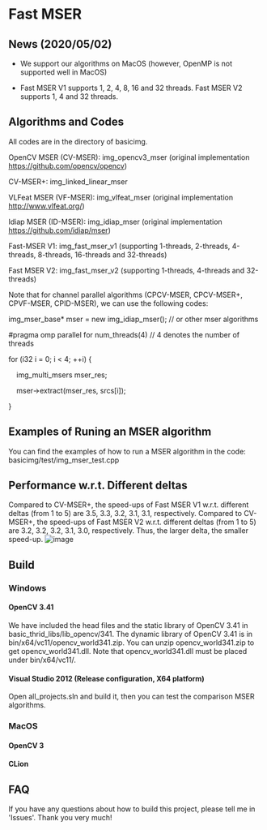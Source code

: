 # Fast MSER 

## News (2020/05/02)
- We support our algorithms on MacOS (however, OpenMP is not supported well in MacOS)

- Fast MSER V1 supports 1, 2, 4, 8, 16 and 32 threads. Fast MSER V2 supports 1, 4 and 32 threads.

## Algorithms and Codes 
All codes are in the directory of basicimg.

OpenCV MSER (CV-MSER): img_opencv3_mser (original implementation https://github.com/opencv/opencv)

CV-MSER+: img_linked_linear_mser

VLFeat MSER (VF-MSER): img_vlfeat_mser (original implementation http://www.vlfeat.org/)

Idiap MSER (ID-MSER): img_idiap_mser (original implementation https://github.com/idiap/mser)

Fast-MSER V1: img_fast_mser_v1 (supporting 1-threads, 2-threads, 4-threads, 8-threads, 16-threads and 32-threads)

Fast MSER V2: img_fast_mser_v2 (supporting 1-threads, 4-threads and 32-threads)

Note that for channel parallel algorithms (CPCV-MSER, CPCV-MSER+, CPVF-MSER, CPID-MSER), we can use the following codes:

img_mser_base* mser = new img_idiap_mser(); // or other mser algorithms

#pragma omp parallel for num_threads(4) // 4 denotes the number of threads

for (i32 i = 0; i < 4; ++i) {

  &nbsp;&nbsp;&nbsp;&nbsp;img_multi_msers mser_res;

  &nbsp;&nbsp;&nbsp;&nbsp;mser->extract(mser_res, srcs[i]);

}

## Examples of Runing an MSER algorithm
You can find the examples of how to run a MSER algorithm in the code: basicimg/test/img_mser_test.cpp 

## Performance w.r.t. Different deltas

Compared to CV-MSER+, the speed-ups of Fast MSER V1 w.r.t. different deltas (from 1 to 5) are 3.5, 3.3, 3.2, 3.1, 3.1, respectively.
Compared to CV-MSER+, the speed-ups of Fast MSER V2 w.r.t. different deltas (from 1 to 5) are 3.2, 3.2, 3.2, 3.1, 3.0, respectively.
Thus, the larger delta, the smaller speed-up.
![image](https://github.com/mmmn143/fast-mser/blob/master/images/delta_text_detection_icdar.png)

## Build

### Windows

#### OpenCV 3.41

We have included the head files and the static library of OpenCV 3.41 in basic_thrid_libs/lib_opencv/341.
The dynamic library of OpenCV 3.41 is in bin/x64/vc11/opencv_world341.zip. You can unzip opencv_world341.zip to get opencv_world341.dll. Note that opencv_world341.dll must be placed under bin/x64/vc11/.

#### Visual Studio 2012 (Release configuration, X64 platform)

Open all_projects.sln and build it, then you can test the comparison MSER algorithms.

### MacOS

#### OpenCV 3

#### CLion

## FAQ
If you have any questions about how to build this project, please tell me in 'Issues'.
Thank you very much!

